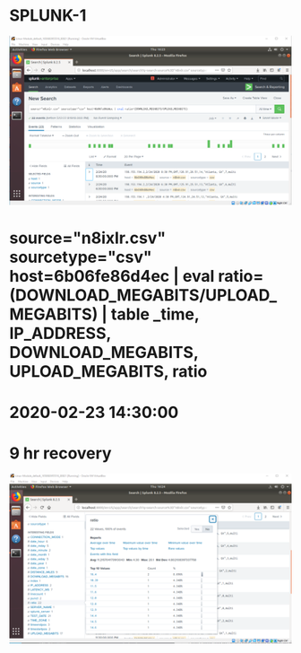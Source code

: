 # SPLUNK-1
<img src="https://github.com/MateiGanea/SPLUNK-1/blob/main/screenshots/ratio command.png?raw=true" alt="network diagram">

# source="n8ixlr.csv" sourcetype="csv" host=6b06fe86d4ec | eval ratio=(DOWNLOAD_MEGABITS/UPLOAD_MEGABITS) | table _time, IP_ADDRESS, DOWNLOAD_MEGABITS, UPLOAD_MEGABITS, ratio

# 2020-02-23 14:30:00

# 9 hr recovery

<img src="https://github.com/MateiGanea/SPLUNK-1/blob/main/screenshots/ratio.png?raw=true" alt="network diagram">
